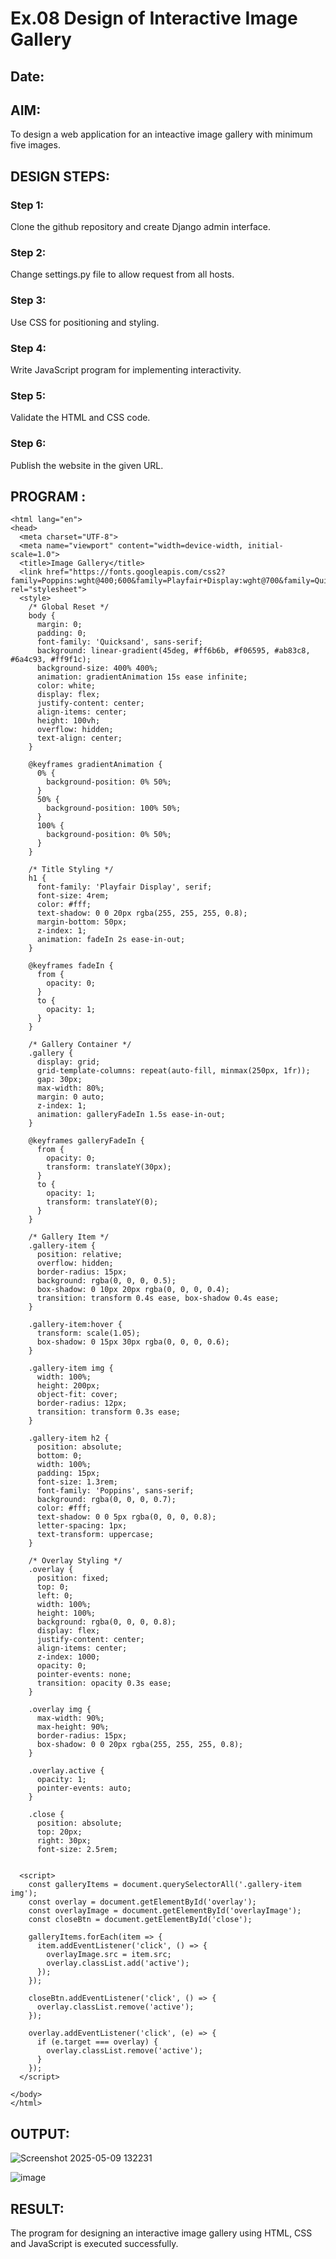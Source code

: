 # Ex.08 Design of Interactive Image Gallery
## Date:

## AIM:
To design a web application for an inteactive image gallery with minimum five images.

## DESIGN STEPS:

### Step 1:
Clone the github repository and create Django admin interface.

### Step 2:
Change settings.py file to allow request from all hosts.

### Step 3:
Use CSS for positioning and styling.

### Step 4:
Write JavaScript program for implementing interactivity.

### Step 5:
Validate the HTML and CSS code.

### Step 6:
Publish the website in the given URL.

## PROGRAM :
```<!DOCTYPE html>
<html lang="en">
<head>
  <meta charset="UTF-8">
  <meta name="viewport" content="width=device-width, initial-scale=1.0">
  <title>Image Gallery</title>
  <link href="https://fonts.googleapis.com/css2?family=Poppins:wght@400;600&family=Playfair+Display:wght@700&family=Quicksand:wght@500&display=swap" rel="stylesheet">
  <style>
    /* Global Reset */
    body {
      margin: 0;
      padding: 0;
      font-family: 'Quicksand', sans-serif;
      background: linear-gradient(45deg, #ff6b6b, #f06595, #ab83c8, #6a4c93, #ff9f1c);
      background-size: 400% 400%;
      animation: gradientAnimation 15s ease infinite;
      color: white;
      display: flex;
      justify-content: center;
      align-items: center;
      height: 100vh;
      overflow: hidden;
      text-align: center;
    }

    @keyframes gradientAnimation {
      0% {
        background-position: 0% 50%;
      }
      50% {
        background-position: 100% 50%;
      }
      100% {
        background-position: 0% 50%;
      }
    }

    /* Title Styling */
    h1 {
      font-family: 'Playfair Display', serif;
      font-size: 4rem;
      color: #fff;
      text-shadow: 0 0 20px rgba(255, 255, 255, 0.8);
      margin-bottom: 50px;
      z-index: 1;
      animation: fadeIn 2s ease-in-out;
    }

    @keyframes fadeIn {
      from {
        opacity: 0;
      }
      to {
        opacity: 1;
      }
    }

    /* Gallery Container */
    .gallery {
      display: grid;
      grid-template-columns: repeat(auto-fill, minmax(250px, 1fr));
      gap: 30px;
      max-width: 80%;
      margin: 0 auto;
      z-index: 1;
      animation: galleryFadeIn 1.5s ease-in-out;
    }

    @keyframes galleryFadeIn {
      from {
        opacity: 0;
        transform: translateY(30px);
      }
      to {
        opacity: 1;
        transform: translateY(0);
      }
    }

    /* Gallery Item */
    .gallery-item {
      position: relative;
      overflow: hidden;
      border-radius: 15px;
      background: rgba(0, 0, 0, 0.5);
      box-shadow: 0 10px 20px rgba(0, 0, 0, 0.4);
      transition: transform 0.4s ease, box-shadow 0.4s ease;
    }

    .gallery-item:hover {
      transform: scale(1.05);
      box-shadow: 0 15px 30px rgba(0, 0, 0, 0.6);
    }

    .gallery-item img {
      width: 100%;
      height: 200px;
      object-fit: cover;
      border-radius: 12px;
      transition: transform 0.3s ease;
    }

    .gallery-item h2 {
      position: absolute;
      bottom: 0;
      width: 100%;
      padding: 15px;
      font-size: 1.3rem;
      font-family: 'Poppins', sans-serif;
      background: rgba(0, 0, 0, 0.7);
      color: #fff;
      text-shadow: 0 0 5px rgba(0, 0, 0, 0.8);
      letter-spacing: 1px;
      text-transform: uppercase;
    }

    /* Overlay Styling */
    .overlay {
      position: fixed;
      top: 0;
      left: 0;
      width: 100%;
      height: 100%;
      background: rgba(0, 0, 0, 0.8);
      display: flex;
      justify-content: center;
      align-items: center;
      z-index: 1000;
      opacity: 0;
      pointer-events: none;
      transition: opacity 0.3s ease;
    }

    .overlay img {
      max-width: 90%;
      max-height: 90%;
      border-radius: 15px;
      box-shadow: 0 0 20px rgba(255, 255, 255, 0.8);
    }

    .overlay.active {
      opacity: 1;
      pointer-events: auto;
    }

    .close {
      position: absolute;
      top: 20px;
      right: 30px;
      font-size: 2.5rem;
    

  <script>
    const galleryItems = document.querySelectorAll('.gallery-item img');
    const overlay = document.getElementById('overlay');
    const overlayImage = document.getElementById('overlayImage');
    const closeBtn = document.getElementById('close');

    galleryItems.forEach(item => {
      item.addEventListener('click', () => {
        overlayImage.src = item.src;
        overlay.classList.add('active');
      });
    });

    closeBtn.addEventListener('click', () => {
      overlay.classList.remove('active');
    });

    overlay.addEventListener('click', (e) => {
      if (e.target === overlay) {
        overlay.classList.remove('active');
      }
    });
  </script>

</body>
</html>
```

## OUTPUT:
![Screenshot 2025-05-09 132231](https://github.com/user-attachments/assets/fa563f75-2435-4515-9b01-adeaf6ff90f9)

![image](https://github.com/user-attachments/assets/1db227f6-ac76-44e1-9ccb-b8418585cfe3)

## RESULT:
The program for designing an interactive image gallery using HTML, CSS and JavaScript is executed successfully.

